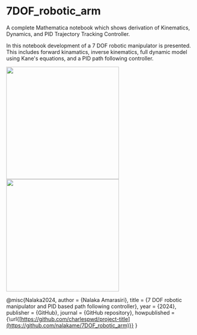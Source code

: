 # 7DOF_robotic_arm
A complete Mathematica notebook which shows derivation of Kinematics, Dynamics, and PID Trajectory Tracking Controller.

In this notebook development of a 7 DOF robotic manipulator is presented. This includes forward kinamatics, inverse kinematics, full dynamic model using Kane's equations, and a PID path following controller. 

<img src= "https://github.com/user-attachments/assets/8bd222e2-161e-422e-80b8-40409bbeb597"  width=300 height=300 /> <img src= "https://github.com/nalakame/Omni_robot_dynamics_PID/assets/106627981/bc5f8ec7-c581-4bf7-be9c-82b2d472f45a" width=300 height=300/>

@misc{Nalaka2024,
  author = {Nalaka Amarasiri},
  title = {7 DOF robotic manipulator and PID based path following controller},
  year = {2024},
  publisher = {GitHub},
  journal = {GitHub repository},
  howpublished = {\url{[https://github.com/charlespwd/project-title](https://github.com/nalakame/7DOF_robotic_arm)}}
}
